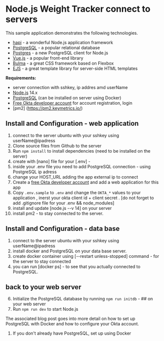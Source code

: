 # Node.js Weight Tracker connect to servers

This sample application demonstrates the following technologies.

* [hapi](https://hapi.dev) - a wonderful Node.js application framework
* [PostgreSQL](https://www.postgresql.org/) - a popular relational database
* [Postgres](https://github.com/porsager/postgres) - a new PostgreSQL client for Node.js
* [Vue.js](https://vuejs.org/) - a popular front-end library
* [Bulma](https://bulma.io/) - a great CSS framework based on Flexbox
* [EJS](https://ejs.co/) - a great template library for server-side HTML templates

**Requirements:**

* server connection with sshkey, ip addres amd userName
* [Node.js](https://nodejs.org/) 14.x
* [PostgreSQL](https://www.postgresql.org/) (can be installed on server using Docker)
* [Free Okta developer account](https://developer.okta.com/) for account registration, login
* [pm2] (https://pm2.keymetrics.io/)
## Install and Configuration - web application

1. connect to the server ubuntu with your sshkey using userName@ipadress 
1. Clone source files from Github to the server
1. Run `npm install` to install dependencies (need to be installed on the server)
1. create with [nano] file for your [.env] -
1.  inside your .env file you need to add PostgreSQL connection - using PostgreSQL ip adress
1.  change your HOST_URL adding the app external ip to connect
1.  Create a [free Okta developer account](https://developer.okta.com/) and add a web application for this app
1.  Copy `.env.sample` to `.env` and change the `OKTA_*` values to your application , inerst your okta client id + client secret .
             [do not forget to add .gitignore file for your .env && node_modules]
1. install and update [node.js --v 14] on your server 
1. install pm2 - to stay connected to the server.


## Install and Configuration - data base
1. connect to the server ubuntu with your sshkey using userName@ipadress 
2. install docker and PostgreSQL on your data base server.
3. create docker container using [--restart unless-stopped] command - for the server to stay connected 
4. you can run [docker ps] - to see that you actually connected to PostgreSQL.

## back to your web server
6. Initialize the PostgreSQL database by running `npm run initdb` - ## on your web server
7. Run `npm run dev` to start Node.js 
 

The associated blog post goes into more detail on how to set up PostgreSQL with Docker and how to configure your Okta account.
1. If you don't already have PostgreSQL, set up using Docker
